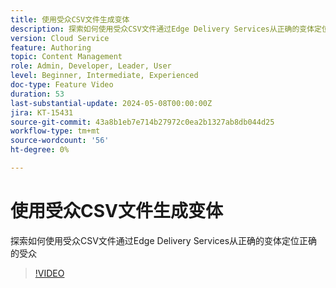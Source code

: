 ```yaml
---
title: 使用受众CSV文件生成变体
description: 探索如何使用受众CSV文件通过Edge Delivery Services从正确的变体定位正确的受众
version: Cloud Service
feature: Authoring
topic: Content Management
role: Admin, Developer, Leader, User
level: Beginner, Intermediate, Experienced
doc-type: Feature Video
duration: 53
last-substantial-update: 2024-05-08T00:00:00Z
jira: KT-15431
source-git-commit: 43a8b1eb7e714b27972c0ea2b1327ab8db044d25
workflow-type: tm+mt
source-wordcount: '56'
ht-degree: 0%

---
```



# 使用受众CSV文件生成变体

探索如何使用受众CSV文件通过Edge Delivery Services从正确的变体定位正确的受众

>[!VIDEO](https://video.tv.adobe.com/v/3428793/?learn=on)
